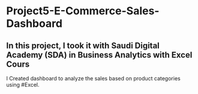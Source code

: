 # Project5-E-Commerce-Sales-Dashboard

## In this project, I took it with Saudi Digital Academy (SDA) in **Business Analytics with Excel Cours**

I Created dashboard to analyze the sales based on product categories using #Excel.
